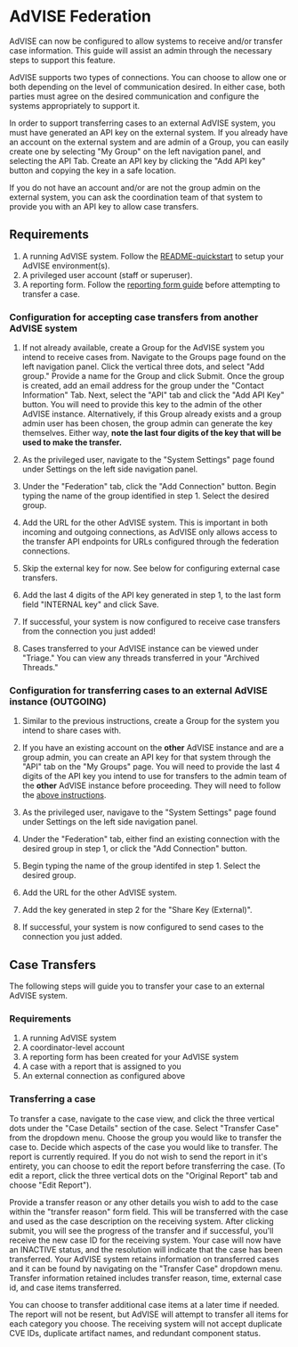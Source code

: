 # AdVISE Federation

AdVISE can now be configured to allow systems to receive and/or transfer
case information. This guide will assist an admin through the necessary
steps to support this feature.

AdVISE supports two types of connections. You can choose to allow one or both
depending on the level of communication desired.  In either case, both parties
must agree on the desired communication and configure the systems appropriately
to support it.

In order to support transferring
cases to an external AdVISE system, you must have generated an API key on the external
system. If you already have an account on the external system and are admin of a Group,
you can easily create one by selecting "My Group" on the left navigation panel, and
selecting the API Tab. Create an API key by clicking the "Add API key" button and
copying the key in a safe location.

If you do not have an account and/or are not the group admin on the external system,
you can ask the coordination team of that system to provide you with an API key to
allow case transfers.

## Requirements

1. A running AdVISE system. Follow the [README-quickstart](./README-quickstart.md) to setup your AdVISE environment(s).
2. A privileged user account (staff or superuser).
3. A reporting form. Follow the [reporting form guide](./reporting.md) before attempting to transfer a case.

### Configuration for accepting case transfers from another AdVISE system

1. If not already available, create a Group for the AdVISE system you intend
to receive cases from.  Navigate to the Groups page found on the left navigation panel.
Click the vertical three dots, and select "Add group."  Provide a name for the Group
and click Submit. Once the group is created, add an email address for the group under
the "Contact Information" Tab. Next, select the "API" tab and click the "Add API Key"
button.  You will need to provide this key to the admin of the other AdVISE instance.
Alternatively, if this Group already exists and a group admin user has been chosen,
the group admin can generate the key themselves. Either way, **note the last four
digits of the key that will be used to make the transfer.**

2. As the privileged user, navigate to the "System Settings" page found
under Settings on the left side navigation panel.

3. Under the "Federation" tab, click the "Add Connection" button. Begin typing
the name of the group identified in step 1. Select the desired group.

4. Add the URL for the other AdVISE system.  This is important in both incoming and
outgoing connections, as AdVISE only allows access to the transfer API endpoints for
URLs configured through the federation connections.

5. Skip the external key for now. See below for configuring external case transfers.

6. Add the last 4 digits of the API key generated in step 1, to the last form field "INTERNAL key" and click Save.

7. If successful, your system is now configured to receive case transfers from
the connection you just added!

8. Cases transferred to your AdVISE instance can be viewed under "Triage." You can
view any threads transferred in your "Archived Threads." 

### Configuration for transferring cases to an external AdVISE instance (OUTGOING)

1. Similar to the previous instructions, create a Group for the system you intend
to share cases with.

2. If you have an existing account on the **other** AdVISE instance and are a
group admin, you can create an API key for that system through the "API" tab on the
"My Groups" page. You will need to provide the last 4 digits of the API key you intend
to use for transfers to the admin team of the **other** AdVISE instance before proceeding.
They will need to follow the [above instructions](#configuration-for-transferring-cases-to-an-external-advise-instance).

3. As the privileged user, navigave to the "System Settings" page found under Settings
on the left side navigation panel.

4. Under the "Federation" tab, either find an existing connection with the desired
group in step 1, or click the "Add Connection" button.

5. Begin typing the name of the group identifed in step 1. Select the desired group.

6. Add the URL for the other AdVISE system.

7. Add the key generated in step 2 for the "Share Key (External)".

8. If successful, your system is now configured to send cases to the connection you
just added.

## Case Transfers

The following steps will guide you to transfer your case to an external
AdVISE system.

### Requirements

1. A running AdVISE system
2. A coordinator-level account
3. A reporting form has been created for your AdVISE system
4. A case with a report that is assigned to you
5. An external connection as configured above

### Transferring a case

To transfer a case, navigate to the case view, and click the three vertical dots
under the "Case Details" section of the case. Select "Transfer Case" from the dropdown
menu. Choose the group you would like to transfer the case to. Decide which aspects
of the case you would like to transfer.  The report is currently required. If you
do not wish to send the report in it's entirety, you can choose to edit the report
before transferring the case. (To edit a report, click the three vertical dots on the
"Original Report" tab and choose "Edit Report").

Provide a transfer reason or any other details you wish to add to the case within
the "transfer reason" form field.  This will be transferred with the case
and used as the case description on the receiving system. After clicking submit,
you will see the progress of the transfer and if successful, you'll receive the new
case ID for the receiving system. Your case will now have an INACTIVE status, and the
resolution will indicate that the case has been transferred. Your AdVISE system retains
information on transferred cases and it can be found by navigating on the "Transfer Case"
dropdown menu. Transfer information retained includes transfer reason, time, external
case id, and case items transferred.

You can choose to transfer additional case items at a later time if needed. The report will
not be resent, but AdVISE will attempt to transfer all items for each category you choose. The
receiving system will not accept duplicate CVE IDs, duplicate artifact names, and redundant
component status.




